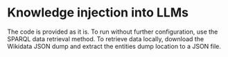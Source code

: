 # Knowledge injection into LLMs

The code is provided as it is. To run without further configuration, use the SPARQL data retrieval method. To retrieve data locally, download the Wikidata JSON dump and extract the entities dump location to a JSON file.
